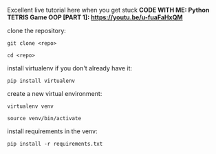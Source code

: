 Excellent live tutorial here when you get stuck **CODE WITH ME: Python TETRIS Game OOP [PART 1]: https://youtu.be/u-fuaFaHxQM**

clone the repository:

`git clone <repo>`

`cd <repo>`


install virtualenv if you don't already have it:

`pip install virtualenv`


create a new virtual environment:

`virtualenv venv`

`source venv/bin/activate`


install requirements in the venv:

`pip install -r requirements.txt`
